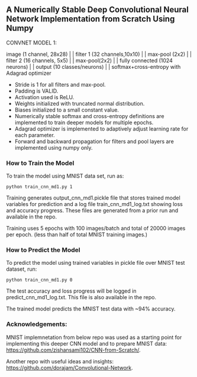 ## A Numerically Stable Deep Convolutional Neural Network Implementation from Scratch Using Numpy

CONVNET MODEL 1:

image (1 channel, 28x28)
     |
     |
filter 1 (32 channels,10x10)
	 |
	 |
max-pool (2x2)
	 |
	 | 
filter 2 (16 channels, 5x5)
	 |
	 | 
max-pool(2x2)
	 |
	 | 
fully connected (1024 neurons)
	 |
	 | 
output (10 classes/neurons)
	 |
	 | 
softmax+cross-entropy with Adagrad optimizer

- Stride is 1 for all filters and max-pool.
- Padding is VALID.
- Activation used is ReLU.
- Weights initialized with truncated normal distribution.
- Biases initialized to a small constant value.
- Numerically stable softmax and cross-entropy definitions are implemented to train deeper models for multiple epochs.
- Adagrad optimizer is implemented to adaptively adjust learning rate for each parameter.
- Forward and backward propagation for filters and pool layers are implemented using numpy only.


### How to Train the Model
To train the model using MNIST data set, run as:
```
python train_cnn_md1.py 1
```
Training generates output_cnn_md1.pickle file that stores trained model variables for prediction and a log file train_cnn_md1_log.txt showing loss and accuracy progress. These files are  generated from a prior run and available in the repo.

Training uses 5 epochs with 100 images/batch and total of 20000 images per epoch. (less than half of total MNIST training images.)

### How to Predict the Model
To predict the model using trained variables in pickle file over MNIST test dataset, run:
```
python train_cnn_md1.py 0
```
The test accuracy and loss progress will be logged in predict_cnn_md1_log.txt. This file is also available in the repo.

The trained model predicts the MNIST test data with ~94% accuracy.


### Acknowledgements:
MNIST implemnetation from below repo was used as a starting point for implementing this deeper CNN model and to prepare MNIST data: 
https://github.com/zishansami102/CNN-from-Scratch/.

Another repo with useful ideas and insights:
https://github.com/dorajam/Convolutional-Network.



